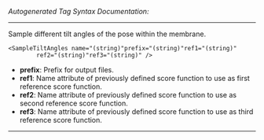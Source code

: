 _Autogenerated Tag Syntax Documentation:_

---
Sample different tilt angles of the pose within the membrane.

```
<SampleTiltAngles name="(string)"prefix="(string)"ref1="(string)"
        ref2="(string)"ref3="(string)" />
```

-   **prefix**: Prefix for output files.
-   **ref1**: Name attribute of previously defined score function to use as first reference score function.
-   **ref2**: Name attribute of previously defined score function to use as second reference score function.
-   **ref3**: Name attribute of previously defined score function to use as third reference score function.

---
